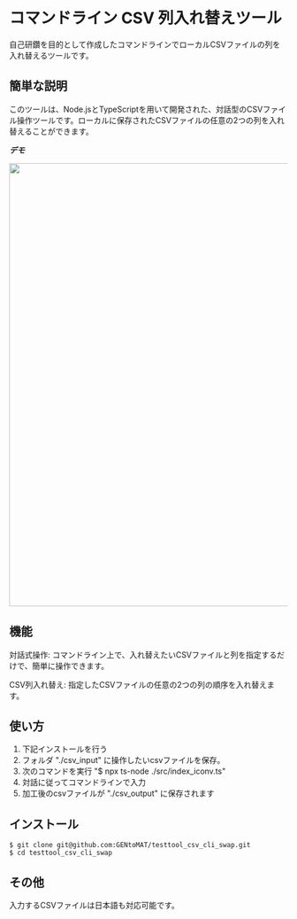 # コマンドライン CSV 列入れ替えツール

自己研鑽を目的として作成したコマンドラインでローカルCSVファイルの列を入れ替えるツールです。

## 簡単な説明

このツールは、Node.jsとTypeScriptを用いて開発された、対話型のCSVファイル操作ツールです。ローカルに保存されたCSVファイルの任意の2つの列を入れ替えることができます。

***デモ***

<img src="https://github.com/user-attachments/assets/5c6221f0-fc8e-477d-ba5c-6830043b23bb" width="800">

## 機能

対話式操作: コマンドライン上で、入れ替えたいCSVファイルと列を指定するだけで、簡単に操作できます。

CSV列入れ替え: 指定したCSVファイルの任意の2つの列の順序を入れ替えます。


## 使い方

1. 下記インストールを行う
2. フォルダ "./csv_input" に操作したいcsvファイルを保存。
3. 次のコマンドを実行 "$ npx ts-node ./src/index_iconv.ts"
4. 対話に従ってコマンドラインで入力
5. 加工後のcsvファイルが "./csv_output" に保存されます

## インストール

```
$ git clone git@github.com:GENtoMAT/testtool_csv_cli_swap.git
$ cd testtool_csv_cli_swap
```

## その他

入力するCSVファイルは日本語も対応可能です。
